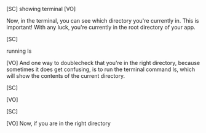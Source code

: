 [SC]
showing terminal
[VO]

Now, in the terminal, you can see which directory you're currently in. This is important! With any luck, you're currently in the root directory of your app.

[SC]

running ls

[VO]
And one way to doublecheck that you're in the right directory, because sometimes it does get confusing, is to run the terminal command ls, which will show the contents of the current directory.

[SC]

[VO]

[SC]

[VO]
Now, if you are in the right directory
